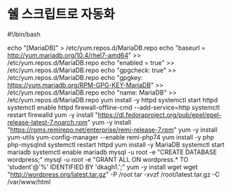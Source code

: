 # 쉘 스크립트로 자동화

#!/bin/bash

echo "[MariaDB]" > /etc/yum.repos.d/MariaDB.repo
echo "baseurl = http://yum.mariadb.org/10.4/rhel7-amd64" >> /etc/yum.repos.d/MariaDB.repo
echo "enabled = true" >> /etc/yum.repos.d/MariaDB.repo
echo "gpgcheck: true" >> /etc/yum.repos.d/MariaDB.repo
echo "gpgkey: https://yum.mariadb.org/RPM-GPG-KEY-MariaDB" >> /etc/yum.repos.d/MariaDB.repo
echo "name: MariaDB" >> /etc/yum.repos.d/MariaDB.repo
yum install -y httpd
systemctl start httpd
systemctl enable httpd
firewall-offline-cmd --add-service=http
systemctl restart firewalld
yum -y install "https://dl.fedoraproject.org/pub/epel/epel-release-latest-7.noarch.rpm"
yum -y install "https://rpms.remirepo.net/enterprise/remi-release-7.rpm"
yum -y install yum-utils
yum-config-manager --enable remi-php74
yum install -y php php-mysqlnd
systemctl restart httpd
yum install -y MariaDB
systemctl start mariadb
systemctl enable mariadb
mysql -u root -e "CREATE DATABASE wordpress;"
mysql -u root -e "GRANT ALL ON wordpress.* TO 'student'@'%' IDENTIFIED BY 'dkagh1.';"
yum -y install wget
wget "http://wordpress.org/latest.tar.gz" -P /root
tar -xvzf /root/latest.tar.gz -C /var/www/html
